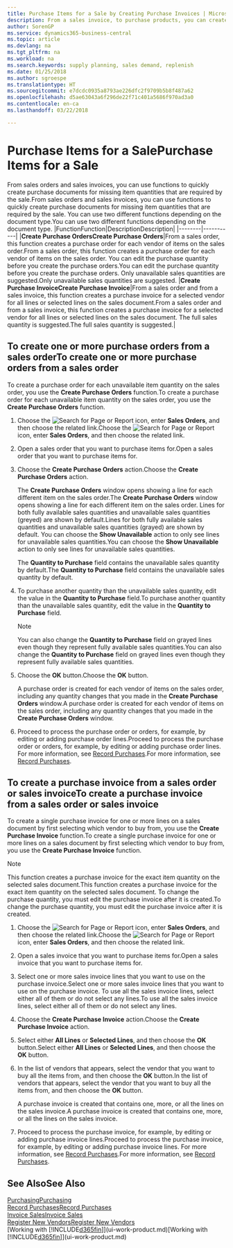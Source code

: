 ```yaml
---
title: Purchase Items for a Sale by Creating Purchase Invoices | Microsoft Docs
description: From a sales invoice, to purchase products, you can create a purchase invoice for a vendor or supplier.
author: SorenGP
ms.service: dynamics365-business-central
ms.topic: article
ms.devlang: na
ms.tgt_pltfrm: na
ms.workload: na
ms.search.keywords: supply planning, sales demand, replenish
ms.date: 01/25/2018
ms.author: sgroespe
ms.translationtype: HT
ms.sourcegitcommit: e7dcdc0935a8793ae226dfc2f9709b5b8f487a62
ms.openlocfilehash: d5ae63043a6f296de22f71c401a5686f970ad3a0
ms.contentlocale: en-ca
ms.lasthandoff: 03/22/2018

---
```

# <a name="purchase-items-for-a-sale"></a><span data-ttu-id="19780-103">Purchase Items for a Sale</span><span class="sxs-lookup"><span data-stu-id="19780-103">Purchase Items for a Sale</span></span>
<span data-ttu-id="19780-104">From sales orders and sales invoices, you can use functions to quickly create purchase documents for missing item quantities that are required by the sale.</span><span class="sxs-lookup"><span data-stu-id="19780-104">From sales orders and sales invoices, you can use functions to quickly create purchase documents for missing item quantities that are required by the sale.</span></span> <span data-ttu-id="19780-105">You can use two different functions depending on the document type.</span><span class="sxs-lookup"><span data-stu-id="19780-105">You can use two different functions depending on the document type.</span></span>
|<span data-ttu-id="19780-106">Function</span><span class="sxs-lookup"><span data-stu-id="19780-106">Function</span></span>|<span data-ttu-id="19780-107">Description</span><span class="sxs-lookup"><span data-stu-id="19780-107">Description</span></span>|
|--------|-----------|
|<span data-ttu-id="19780-108">**Create Purchase Orders**</span><span class="sxs-lookup"><span data-stu-id="19780-108">**Create Purchase Orders**</span></span>|<span data-ttu-id="19780-109">From a sales order, this function creates a purchase order for each vendor of items on the sales order.</span><span class="sxs-lookup"><span data-stu-id="19780-109">From a sales order, this function creates a purchase order for each vendor of items on the sales order.</span></span> <span data-ttu-id="19780-110">You can edit the purchase quantity before you create the purchase orders.</span><span class="sxs-lookup"><span data-stu-id="19780-110">You can edit the purchase quantity before you create the purchase orders.</span></span> <span data-ttu-id="19780-111">Only unavailable sales quantities are suggested.</span><span class="sxs-lookup"><span data-stu-id="19780-111">Only unavailable sales quantities are suggested.</span></span>
|<span data-ttu-id="19780-112">**Create Purchase Invoice**</span><span class="sxs-lookup"><span data-stu-id="19780-112">**Create Purchase Invoice**</span></span>|<span data-ttu-id="19780-113">From a sales order and from a sales invoice, this function creates a purchase invoice for a selected vendor for all lines or selected lines on the sales document.</span><span class="sxs-lookup"><span data-stu-id="19780-113">From a sales order and from a sales invoice, this function creates a purchase invoice for a selected vendor for all lines or selected lines on the sales document.</span></span> <span data-ttu-id="19780-114">The full sales quantity is suggested.</span><span class="sxs-lookup"><span data-stu-id="19780-114">The full sales quantity is suggested.</span></span>|

## <a name="to-create-one-or-more-purchase-orders-from-a-sales-order"></a><span data-ttu-id="19780-115">To create one or more purchase orders from a sales order</span><span class="sxs-lookup"><span data-stu-id="19780-115">To create one or more purchase orders from a sales order</span></span>
<span data-ttu-id="19780-116">To create a purchase order for each unavailable item quantity on the sales order, you use the **Create Purchase Orders** function.</span><span class="sxs-lookup"><span data-stu-id="19780-116">To create a purchase order for each unavailable item quantity on the sales order, you use the **Create Purchase Orders** function.</span></span>

1. <span data-ttu-id="19780-117">Choose the ![Search for Page or Report](media/ui-search/search_small.png "Search for Page or Report icon") icon, enter **Sales Orders**, and then choose the related link.</span><span class="sxs-lookup"><span data-stu-id="19780-117">Choose the ![Search for Page or Report](media/ui-search/search_small.png "Search for Page or Report icon") icon, enter **Sales Orders**, and then choose the related link.</span></span>
2. <span data-ttu-id="19780-118">Open a sales order that you want to purchase items for.</span><span class="sxs-lookup"><span data-stu-id="19780-118">Open a sales order that you want to purchase items for.</span></span>
3. <span data-ttu-id="19780-119">Choose the **Create Purchase Orders** action.</span><span class="sxs-lookup"><span data-stu-id="19780-119">Choose the **Create Purchase Orders** action.</span></span>

    <span data-ttu-id="19780-120">The **Create Purchase Orders** window opens showing a line for each different item on the sales order.</span><span class="sxs-lookup"><span data-stu-id="19780-120">The **Create Purchase Orders** window opens showing a line for each different item on the sales order.</span></span> <span data-ttu-id="19780-121">Lines for both fully available sales quantities and unavailable sales quantities (greyed) are shown by default.</span><span class="sxs-lookup"><span data-stu-id="19780-121">Lines for both fully available sales quantities and unavailable sales quantities (grayed) are shown by default.</span></span> <span data-ttu-id="19780-122">You can choose the **Show Unavailable** action to only see lines for unavailable sales quantities.</span><span class="sxs-lookup"><span data-stu-id="19780-122">You can choose the **Show Unavailable** action to only see lines for unavailable sales quantities.</span></span>

    <span data-ttu-id="19780-123">The **Quantity to Purchase** field contains the unavailable sales quantity by default.</span><span class="sxs-lookup"><span data-stu-id="19780-123">The **Quantity to Purchase** field contains the unavailable sales quantity by default.</span></span>
4. <span data-ttu-id="19780-124">To purchase another quantity than the unavailable sales quantity, edit the value in the **Quantity to Purchase** field.</span><span class="sxs-lookup"><span data-stu-id="19780-124">To purchase another quantity than the unavailable sales quantity, edit the value in the **Quantity to Purchase** field.</span></span>

    > [!NOTE]  
    >   <span data-ttu-id="19780-125">You can also change the **Quantity to Purchase** field on grayed lines even though they represent fully available sales quantities.</span><span class="sxs-lookup"><span data-stu-id="19780-125">You can also change the **Quantity to Purchase** field on grayed lines even though they represent fully available sales quantities.</span></span>
5. <span data-ttu-id="19780-126">Choose the **OK** button.</span><span class="sxs-lookup"><span data-stu-id="19780-126">Choose the **OK** button.</span></span>

    <span data-ttu-id="19780-127">A purchase order is created for each vendor of items on the sales order, including any quantity changes that you made in the **Create Purchase Orders** window.</span><span class="sxs-lookup"><span data-stu-id="19780-127">A purchase order is created for each vendor of items on the sales order, including any quantity changes that you made in the **Create Purchase Orders** window.</span></span>
7. <span data-ttu-id="19780-128">Proceed to process the purchase order or orders, for example, by editing or adding purchase order lines.</span><span class="sxs-lookup"><span data-stu-id="19780-128">Proceed to process the purchase order or orders, for example, by editing or adding purchase order lines.</span></span> <span data-ttu-id="19780-129">For more information, see [Record Purchases](purchasing-how-record-purchases.md).</span><span class="sxs-lookup"><span data-stu-id="19780-129">For more information, see [Record Purchases](purchasing-how-record-purchases.md).</span></span>


## <a name="to-create-a-purchase-invoice-from-a-sales-order-or-sales-invoice"></a><span data-ttu-id="19780-130">To create a purchase invoice from a sales order or sales invoice</span><span class="sxs-lookup"><span data-stu-id="19780-130">To create a purchase invoice from a sales order or sales invoice</span></span>
<span data-ttu-id="19780-131">To create a single purchase invoice for one or more lines on a sales document by first selecting which vendor to buy from, you use the **Create Purchase Invoice** function.</span><span class="sxs-lookup"><span data-stu-id="19780-131">To create a single purchase invoice for one or more lines on a sales document by first selecting which vendor to buy from, you use the **Create Purchase Invoice** function.</span></span>

> [!NOTE]  
>   <span data-ttu-id="19780-132">This function creates a purchase invoice for the exact item quantity on the selected sales document.</span><span class="sxs-lookup"><span data-stu-id="19780-132">This function creates a purchase invoice for the exact item quantity on the selected sales document.</span></span> <span data-ttu-id="19780-133">To change the purchase quantity, you must edit the purchase invoice after it is created.</span><span class="sxs-lookup"><span data-stu-id="19780-133">To change the purchase quantity, you must edit the purchase invoice after it is created.</span></span>  

1. <span data-ttu-id="19780-134">Choose the ![Search for Page or Report](media/ui-search/search_small.png "Search for Page or Report icon") icon, enter **Sales Orders**, and then choose the related link.</span><span class="sxs-lookup"><span data-stu-id="19780-134">Choose the ![Search for Page or Report](media/ui-search/search_small.png "Search for Page or Report icon") icon, enter **Sales Orders**, and then choose the related link.</span></span>
2. <span data-ttu-id="19780-135">Open a sales invoice that you want to purchase items for.</span><span class="sxs-lookup"><span data-stu-id="19780-135">Open a sales invoice that you want to purchase items for.</span></span>
3. <span data-ttu-id="19780-136">Select one or more sales invoice lines that you want to use on the purchase invoice.</span><span class="sxs-lookup"><span data-stu-id="19780-136">Select one or more sales invoice lines that you want to use on the purchase invoice.</span></span> <span data-ttu-id="19780-137">To use all the sales invoice lines, select either all of them or do not select any lines.</span><span class="sxs-lookup"><span data-stu-id="19780-137">To use all the sales invoice lines, select either all of them or do not select any lines.</span></span>
4. <span data-ttu-id="19780-138">Choose the **Create Purchase Invoice** action.</span><span class="sxs-lookup"><span data-stu-id="19780-138">Choose the **Create Purchase Invoice** action.</span></span>
5. <span data-ttu-id="19780-139">Select either **All Lines** or **Selected Lines**, and then choose the **OK** button.</span><span class="sxs-lookup"><span data-stu-id="19780-139">Select either **All Lines** or **Selected Lines**, and then choose the **OK** button.</span></span>  
6. <span data-ttu-id="19780-140">In the list of vendors that appears, select the vendor that you want to buy all the items from, and then choose the **OK** button.</span><span class="sxs-lookup"><span data-stu-id="19780-140">In the list of vendors that appears, select the vendor that you want to buy all the items from, and then choose the **OK** button.</span></span>

    <span data-ttu-id="19780-141">A purchase invoice is created that contains one, more, or all the lines on the sales invoice.</span><span class="sxs-lookup"><span data-stu-id="19780-141">A purchase invoice is created that contains one, more, or all the lines on the sales invoice.</span></span>
7. <span data-ttu-id="19780-142">Proceed to process the purchase invoice, for example, by editing or adding purchase invoice lines.</span><span class="sxs-lookup"><span data-stu-id="19780-142">Proceed to process the purchase invoice, for example, by editing or adding purchase invoice lines.</span></span> <span data-ttu-id="19780-143">For more information, see [Record Purchases](purchasing-how-record-purchases.md).</span><span class="sxs-lookup"><span data-stu-id="19780-143">For more information, see [Record Purchases](purchasing-how-record-purchases.md).</span></span>

## <a name="see-also"></a><span data-ttu-id="19780-144">See Also</span><span class="sxs-lookup"><span data-stu-id="19780-144">See Also</span></span>
[<span data-ttu-id="19780-145">Purchasing</span><span class="sxs-lookup"><span data-stu-id="19780-145">Purchasing</span></span>](purchasing-manage-purchasing.md)  
[<span data-ttu-id="19780-146">Record Purchases</span><span class="sxs-lookup"><span data-stu-id="19780-146">Record Purchases</span></span>](purchasing-how-record-purchases.md)  
[<span data-ttu-id="19780-147">Invoice Sales</span><span class="sxs-lookup"><span data-stu-id="19780-147">Invoice Sales</span></span>](sales-how-invoice-sales.md)  
[<span data-ttu-id="19780-148">Register New Vendors</span><span class="sxs-lookup"><span data-stu-id="19780-148">Register New Vendors</span></span>](purchasing-how-register-new-vendors.md)  
<span data-ttu-id="19780-149">[Working with [!INCLUDE[d365fin](includes/d365fin_md.md)]](ui-work-product.md)</span><span class="sxs-lookup"><span data-stu-id="19780-149">[Working with [!INCLUDE[d365fin](includes/d365fin_md.md)]](ui-work-product.md)</span></span>


